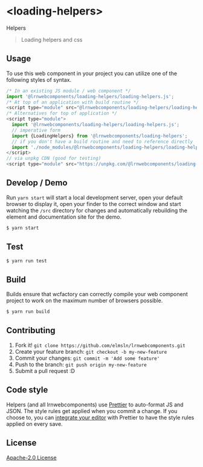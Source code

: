 # &lt;loading-helpers&gt;

Helpers
> Loading helpers and css

## Usage
To use this web component in your project you can utilize one of the following styles of syntax.

```js
/* In an existing JS module / web component */
import '@lrnwebcomponents/loading-helpers/loading-helpers.js';
/* At top of an application with build routine */
<script type="module" src="@lrnwebcomponents/loading-helpers/loading-helpers.js"></script>
/* Alternatives for top of application */
<script type="module">
  import '@lrnwebcomponents/loading-helpers/loading-helpers.js';
  // imperative form
  import {LoadingHelpers} from '@lrnwebcomponents/loading-helpers';
  // if you don't have a build routine and need to reference directly
  import './node_modules/@lrnwebcomponents/loading-helpers/loading-helpers.js';
</script>
// via unpkg CDN (good for testing)
<script type="module" src="https://unpkg.com/@lrnwebcomponents/loading-helpers/loading-helpers.js"></script>
```

## Develop / Demo
Run `yarn start` will start a local development server, open your default browser to display it, open your finder to the correct window and start watching the `/src` directory for changes and automatically rebuilding the element and documentation site for the demo.
```bash
$ yarn start
```

## Test

```bash
$ yarn run test
```

## Build
Builds ensure that wcfactory can correctly compile your web component project to
work on the maximum number of browsers possible.
```bash
$ yarn run build
```

## Contributing

1. Fork it! `git clone https://github.com/elmsln/lrnwebcomponents.git`
2. Create your feature branch: `git checkout -b my-new-feature`
3. Commit your changes: `git commit -m 'Add some feature'`
4. Push to the branch: `git push origin my-new-feature`
5. Submit a pull request :D

## Code style

Helpers (and all lrnwebcomponents) use [Prettier][prettier] to auto-format JS and JSON.  The style rules get applied when you commit a change.  If you choose to, you can [integrate your editor][prettier-ed] with Prettier to have the style rules applied on every save.

[prettier]: https://github.com/prettier/prettier/
[prettier-ed]: https://github.com/prettier/prettier/#editor-integration
[polyserve]: https://github.com/Polymer/polyserve
[web-component-tester]: https://github.com/Polymer/web-component-tester

## License
[Apache-2.0 License](http://opensource.org/licenses/Apache-2.0)